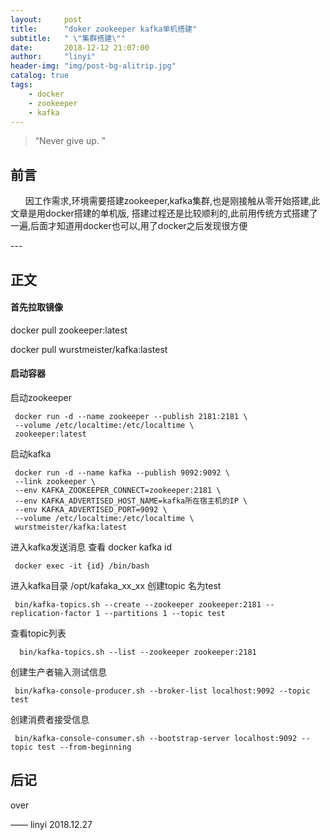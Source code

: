 ```yaml
---
layout:     post
title:      "doker zookeeper kafka单机搭建"
subtitle:   " \"集群搭建\""
date:       2018-12-12 21:07:00
author:     "linyi"
header-img: "img/post-bg-alitrip.jpg"
catalog: true
tags:
    - docker
    - zookeeper
    - kafka
---
```


> “Never give up. ”


## 前言

&nbsp;&nbsp;&nbsp;&nbsp;&nbsp;&nbsp;因工作需求,环境需要搭建zookeeper,kafka集群,也是刚接触从零开始搭建,此文章是用docker搭建的单机版,
搭建过程还是比较顺利的,此前用传统方式搭建了一遍,后面才知道用docker也可以,用了docker之后发现很方便

<p id = "build"></p>
---

## 正文

#### 首先拉取镜像
 docker pull zookeeper:latest
 
 docker pull wurstmeister/kafka:lastest
  
#### 启动容器
启动zookeeper
```
 docker run -d --name zookeeper --publish 2181:2181 \
 --volume /etc/localtime:/etc/localtime \
 zookeeper:latest
```
启动kafka
```
 docker run -d --name kafka --publish 9092:9092 \
 --link zookeeper \
 --env KAFKA_ZOOKEEPER_CONNECT=zookeeper:2181 \
 --env KAFKA_ADVERTISED_HOST_NAME=kafka所在宿主机的IP \
 --env KAFKA_ADVERTISED_PORT=9092 \
 --volume /etc/localtime:/etc/localtime \
 wurstmeister/kafka:latest
 ```
进入kafka发送消息
查看 docker kafka id
```
 docker exec -it {id} /bin/bash
```

进入kafka目录 /opt/kafaka_xx_xx 
创建topic  名为test
```
 bin/kafka-topics.sh --create --zookeeper zookeeper:2181 --replication-factor 1 --partitions 1 --topic test
```

查看topic列表
```
  bin/kafka-topics.sh --list --zookeeper zookeeper:2181
``` 
创建生产者输入测试信息
```
 bin/kafka-console-producer.sh --broker-list localhost:9092 --topic test
```
创建消费者接受信息
```
 bin/kafka-console-consumer.sh --bootstrap-server localhost:9092 --topic test --from-beginning
```



 
## 后记

over

—— linyi 2018.12.27


